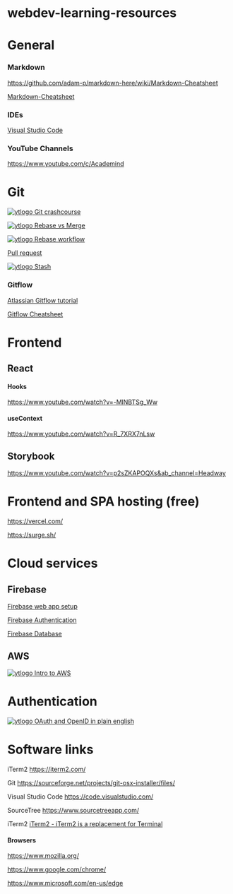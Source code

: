 # webdev-learning-resources

# General

### Markdown
https://github.com/adam-p/markdown-here/wiki/Markdown-Cheatsheet

[Markdown-Cheatsheet](https://github.com/adam-p/markdown-here/wiki/Markdown-Cheatsheet  "Markdown-Cheatsheet")

### IDEs

[Visual Studio Code](https://code.visualstudio.com/)

### YouTube Channels

https://www.youtube.com/c/Academind

# Git

[![ytlogo] Git crashcourse](https://www.youtube.com/watch?v=_OZVJpLHUaI)

[![ytlogo] Rebase vs Merge](https://www.youtube.com/watch?v=CRlGDDprdOQ)

[![ytlogo] Rebase workflow](https://www.youtube.com/watch?v=f1wnYdLEpgI)

[Pull request](https://www.atlassian.com/git/tutorials/making-a-pull-request)

[![ytlogo] Stash](https://www.youtube.com/watch?v=DeU6opFU_zw)

### Gitflow

[Atlassian Gitflow tutorial](https://www.atlassian.com/git/tutorials/comparing-workflows/gitflow-workflow)

[Gitflow Cheatsheet](https://danielkummer.github.io/git-flow-cheatsheet/)


# Frontend

## React

#### Hooks
https://www.youtube.com/watch?v=-MlNBTSg_Ww

#### useContext
https://www.youtube.com/watch?v=R_7XRX7nLsw

## Storybook
https://www.youtube.com/watch?v=p2sZKAPOQXs&ab_channel=Headway


# Frontend and SPA hosting (free)

https://vercel.com/

https://surge.sh/




# Cloud services

## Firebase

[Firebase web app setup](https://firebase.google.com/docs/web/setup)

[Firebase Authentication](https://firebase.google.com/docs/auth)

[Firebase Database](https://firebase.google.com/docs/database/web/start)

## AWS

[![ytlogo] Intro to AWS](https://www.youtube.com/watch?v=ubCNZRNjhyo)


# Authentication 

[![ytlogo] OAuth and OpenID in plain english](https://www.youtube.com/watch?v=ubCNZRNjhyo)


# Software links

iTerm2
https://iterm2.com/

Git
https://sourceforge.net/projects/git-osx-installer/files/

Visual Studio Code
https://code.visualstudio.com/

SourceTree
https://www.sourcetreeapp.com/

iTerm2
[iTerm2 - iTerm2 is a replacement for Terminal](https://iterm2.com/)

#### Browsers
https://www.mozilla.org/

https://www.google.com/chrome/

https://www.microsoft.com/en-us/edge



[ytlogo]: https://www.youtube.com/favicon.ico "YouTube logo"
